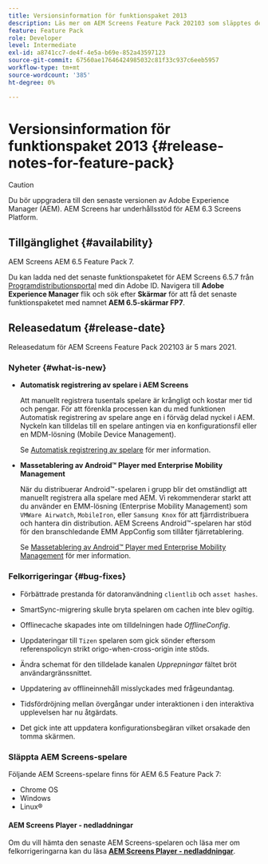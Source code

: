 ```yaml
---
title: Versionsinformation för funktionspaket 2013
description: Läs mer om AEM Screens Feature Pack 202103 som släpptes den 5 mars 2021.
feature: Feature Pack
role: Developer
level: Intermediate
exl-id: a8741cc7-de4f-4e5a-b69e-852a43597123
source-git-commit: 67560ae17646424985032c81f33c937c6eeb5957
workflow-type: tm+mt
source-wordcount: '385'
ht-degree: 0%

---
```


# Versionsinformation för funktionspaket 2013 {#release-notes-for-feature-pack}

>[!CAUTION]
>Du bör uppgradera till den senaste versionen av Adobe Experience Manager (AEM). AEM Screens har underhållsstöd för AEM 6.3 Screens Platform.

## Tillgänglighet {#availability}

AEM Screens AEM 6.5 Feature Pack 7.

Du kan ladda ned det senaste funktionspaketet för AEM Screens 6.5.7 från [Programdistributionsportal](https://experience.adobe.com/#/downloads/content/software-distribution/en/aem.html) med din Adobe ID. Navigera till **Adobe Experience Manager** flik och sök efter **Skärmar** för att få det senaste funktionspaketet med namnet **AEM 6.5-skärmar FP7**.

## Releasedatum {#release-date}

Releasedatum för AEM Screens Feature Pack 202103 är 5 mars 2021.

### Nyheter {#what-is-new}

* **Automatisk registrering av spelare i AEM Screens**

  Att manuellt registrera tusentals spelare är krångligt och kostar mer tid och pengar. För att förenkla processen kan du med funktionen Automatisk registrering av spelare ange en i förväg delad nyckel i AEM. Nyckeln kan tilldelas till en spelare antingen via en konfigurationsfil eller en MDM-lösning (Mobile Device Management).

  Se [Automatisk registrering av spelare](/help/user-guide/auto-registration-players.md) för mer information.


* **Massetablering av Android™ Player med Enterprise Mobility Management**

  När du distribuerar Android™-spelaren i grupp blir det omständligt att manuellt registrera alla spelare med AEM. Vi rekommenderar starkt att du använder en EMM-lösning (Enterprise Mobility Management) som `VMWare Airwatch`, `MobileIron`, eller `Samsung Knox` för att fjärrdistribuera och hantera din distribution. AEM Screens Android™-spelaren har stöd för den branschledande EMM AppConfig som tillåter fjärretablering.

  Se [Massetablering av Android™ Player med Enterprise Mobility Management](/help/user-guide/implementing-android-player.md#implementation) för mer information.


### Felkorrigeringar {#bug-fixes}

* Förbättrade prestanda för datoranvändning `clientlib` och `asset hashes`.

* SmartSync-migrering skulle bryta spelaren om cachen inte blev ogiltig.

* Offlinecache skapades inte om tilldelningen hade *OfflineConfig*.

* Uppdateringar till `Tizen` spelaren som gick sönder eftersom referenspolicyn strikt origo-when-cross-origin inte stöds.

* Ändra schemat för den tilldelade kanalen *Upprepningar* fältet bröt användargränssnittet.

* Uppdatering av offlineinnehåll misslyckades med frågeundantag.

* Tidsfördröjning mellan övergångar under interaktionen i den interaktiva upplevelsen har nu åtgärdats.

* Det gick inte att uppdatera konfigurationsbegäran vilket orsakade den tomma skärmen.

### Släppta AEM Screens-spelare

Följande AEM Screens-spelare finns för AEM 6.5 Feature Pack 7:

* Chrome OS
* Windows
* Linux®

#### AEM Screens Player - nedladdningar

Om du vill hämta den senaste AEM Screens-spelaren och läsa mer om felkorrigeringarna kan du läsa **[AEM Screens Player - nedladdningar](https://download.macromedia.com/screens/index.html)**.
